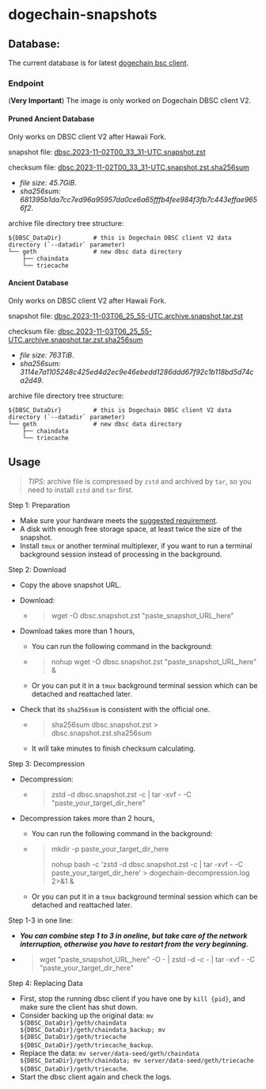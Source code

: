 # dogechain-snapshots

## Database:

The current database is for latest [dogechain bsc client](https://github.com/dogechain-lab/dbsc/releases/latest).

### Endpoint

(**Very Important**) The image is only worked on Dogechain DBSC client V2.

#### Pruned Ancient Database

Only works on DBSC client V2 after Hawaii Fork.

snapshot file: [dbsc.2023-11-02T00_33_31-UTC.snapshot.zst](https://snapshots.dogechaindev.com/dbsc.2023-11-02T00_33_31-UTC.snapshot.zst)

checksum file: [dbsc.2023-11-02T00_33_31-UTC.snapshot.zst.sha256sum](https://snapshots.dogechaindev.com/dbsc.2023-11-02T00_33_31-UTC.snapshot.zst.sha256sum)

* *file size: 45.7GiB*.
* *sha256sum: 681395b1da7cc7ed96a95957da0ce6a65fffb4fee984f3fb7c443effae9656f2*.

archive file directory tree structure:

```
${DBSC_DataDir}         # this is Dogechain DBSC client V2 data directory (`--datadir` parameter)
└── geth                # new dbsc data directory
    ├── chaindata
    └── triecache
```

#### Ancient Database

Only works on DBSC client V2 after Hawaii Fork.

snapshot file: [dbsc.2023-11-03T06_25_55-UTC.archive.snapshot.tar.zst](https://snapshots.dogechaindev.com/dbsc.2023-11-03T06_25_55-UTC.archive.snapshot.tar.zst)

checksum file: [dbsc.2023-11-03T06_25_55-UTC.archive.snapshot.tar.zst.sha256sum](https://snapshots.dogechaindev.com/dbsc.2023-11-03T06_25_55-UTC.archive.snapshot.tar.zst.sha256sum)

* *file size: 763TiB*.
* *sha256sum: 3114e7a1105248c425ed4d2ec9e46ebedd1286ddd67f92c1b118bd5d74ca2d49*.

archive file directory tree structure:

```
${DBSC_DataDir}         # this is Dogechain DBSC client V2 data directory (`--datadir` parameter)
└── geth                # new dbsc data directory
    ├── chaindata
    └── triecache
```

## Usage

> *TIPS*: archive file is compressed by `zstd` and archived by `tar`, so you need to install `zstd` and `tar` first.

Step 1: Preparation
- Make sure your hardware meets the [suggested requirement](https://docs.dogechain.dog/docs/get-started/full-node-deployment).
- A disk with enough free storage space, at least twice the size of the snapshot.
- Install `tmux` or another terminal multiplexer, if you want to run a terminal background session instead of processing in the background.

Step 2: Download
- Copy the above snapshot URL.

- Download: 
    - > wget -O dbsc.snapshot.zst "paste_snapshot_URL_here"

- Download takes more than 1 hours,

    - You can run the following command in the background: 
    - > nohup wget -O dbsc.snapshot.zst "paste_snapshot_URL_here" &
    - Or you can put it in a `tmux` background terminal session which can be detached and reattached later.

- Check that its `sha256sum` is consistent with the official one.
    - > sha256sum dbsc.snapshot.zst > dbsc.snapshot.zst.sha256sum
    - It will take minutes to finish checksum calculating.


Step 3: Decompression

- Decompression:

    -  > zstd -d dbsc.snapshot.zst -c | tar -xvf - -C "paste_your_target_dir_here"
- Decompression takes more than 2 hours,

    - You can run the following command in the background: 
    - > mkdir -p paste_your_target_dir_here
        >
        > nohup bash -c 'zstd -d dbsc.snapshot.zst -c | tar -xvf - -C paste_your_target_dir_here' > dogechain-decompression.log 2>&1 &
    - Or you can put it in a `tmux` background terminal session which can be detached and reattached later.

Step 1-3 in one line:

- ***You can combine step 1 to 3 in oneline, but take care of the network interruption, otherwise you have to restart from the very beginning.***

- > wget "paste_snapshot_URL_here" -O - | zstd -d -c - | tar -xvf - -C "paste_your_target_dir_here"

Step 4: Replacing Data

- First, stop the running dbsc client if you have one by `kill {pid}`, and make sure the client has shut down.
- Consider backing up the original data: `mv ${DBSC_DataDir}/geth/chaindata ${DBSC_DataDir}/geth/chaindata_backup; mv ${DBSC_DataDir}/geth/triecache ${DBSC_DataDir}/geth/triecache_backup`.
- Replace the data: `mv server/data-seed/geth/chaindata ${DBSC_DataDir}/geth/chaindata; mv server/data-seed/geth/triecache ${DBSC_DataDir}/geth/triecache`.
- Start the dbsc client again and check the logs.
